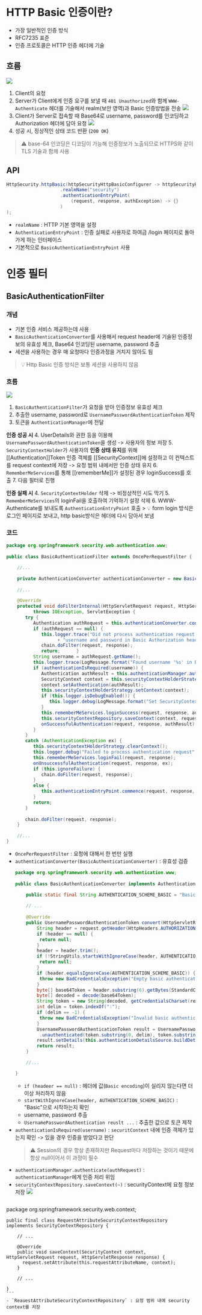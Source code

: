 # HTTP Basic 인증이란?
- 가장 일반적인 인증 방식
- RFC7235 표준
- 인증 프로토콜은 HTTP 인증 헤더에 기술
## 흐름
![](https://i.imgur.com/x7S9Map.png)
1. Client의 요청
2. Server가 Client에게 인증 요구를 보낼 때 `401 Unauthorized`와 함께 `WWW-Authenticate` 헤더를 기술해서 realm(보안 영역)과 Basic 인증방법을 전송
	![](https://i.imgur.com/GwWbC8j.png)
3. Client가 Server로 접속할 때 Base64로 username, password를 인코딩하고 Authorization 헤더에 담아 요청
	![](https://i.imgur.com/zGCBmtP.png)
4. 성공 시, 정상적인 상태 코드 반환 (`200 OK`)

> ⚠️ base-64 인코딩은 디코딩이 가능해 인증정보가 노출되므로 HTTPS와 같이 TLS 기술과 함께 사용
## API
```java
HttpSecurity.httpBasic(httpSecurityHttpBasicConfigurer -> httpSecurityHttpBasicConfigurer
					.realmName("security")
					.authenticationEntryPoint(
						(request, response, authException) -> {}
					)
);
```
- `realmName` : HTTP 기본 영역을 설정
- `AuthenticationEntryPoint` : 인증 실패로 사용자로 하여금 /login 페이지로 돌아가게 하는 인터페이스
- 기본적으로 `BasicAuthenticationEntryPoint` 사용
# 인증 필터
## BasicAuthenticationFilter
### 개념
- 기본 인증 서비스 제공하는데 사용
- `BasicAuthenticationConverter`를 사용해서 request header에 기술된 인증정보의 유효성 체크, Base64 인코딩된 username, password 추출
- 세션을 사용하는 경우 매 요청마다 인증과정을 거치지 않아도 됨
> 💡 Http Basic 인증 방식은 보통 세션을 사용하지 않음
### 흐름
![](https://i.imgur.com/JW3BCO0.png)
1. `BasicAuthenticationFilter`가 요청을 받아 인증정보 유효성 체크
2. 추출한 username, password로 `UsernamePasswordAuthenticationToken` 제작
3. 토큰을 `AuthenticationManager`에 전달

**인증 성공 시**
4. UserDetails와 권한 등을 이용해 `UsernamePasswordAuthenticationToken`을 생성 -> 사용자의 정보 저장
5. `SecurityContextHolder`가 사용자의 **인증 상태 유지**를 위해 [[Authentication]]Token 인증 객체를 [[SecurityContext]]에 설정하고 이 컨텍스트를 request context에 저장 -> 요청 범위 내에서만 인증 상태 유지
6. `RememberMeServices`를 통해 [[rememberMe]]가 설정된 경우 loginSuccess를 호출
7. 다음 필터로 진행

**인증 실패 시**
4. `SecurityContextHolder` 삭제 -> 비정상적인 시도 막기
5. `RememberMeServices`의 loginFail을 호출하여 기억하기 설정 삭제
6. WWW-Authenticate를 보내도록 `AuthenticationEntryPoint` 호출
	> 💡 form login 방식은 로그인 페이지로 보내고, http basic방식은 헤더에 다시 담아서 보냄
### 코드
```java
package org.springframework.security.web.authentication.www;  
  
public class BasicAuthenticationFilter extends OncePerRequestFilter {  

	//...

	private AuthenticationConverter authenticationConverter = new BasicAuthenticationConverter();
	
	//...

	@Override  
	protected void doFilterInternal(HttpServletRequest request, HttpServletResponse response, FilterChain chain)  
	      throws IOException, ServletException {  
	   try {  
	      Authentication authRequest = this.authenticationConverter.convert(request);  
	      if (authRequest == null) {  
	         this.logger.trace("Did not process authentication request since failed to find "  
	               + "username and password in Basic Authorization header");  
	         chain.doFilter(request, response);  
	         return;      }  
	      String username = authRequest.getName();  
	      this.logger.trace(LogMessage.format("Found username '%s' in Basic Authorization header", username));  
	      if (authenticationIsRequired(username)) {  
	         Authentication authResult = this.authenticationManager.authenticate(authRequest);  
	         SecurityContext context = this.securityContextHolderStrategy.createEmptyContext();  
	         context.setAuthentication(authResult);  
	         this.securityContextHolderStrategy.setContext(context);  
	         if (this.logger.isDebugEnabled()) {  
	            this.logger.debug(LogMessage.format("Set SecurityContextHolder to %s", authResult));  
	         }  
	         this.rememberMeServices.loginSuccess(request, response, authResult);  
	         this.securityContextRepository.saveContext(context, request, response);  
	         onSuccessfulAuthentication(request, response, authResult);  
	      }  
	   }  
	   catch (AuthenticationException ex) {  
	      this.securityContextHolderStrategy.clearContext();  
	      this.logger.debug("Failed to process authentication request", ex);  
	      this.rememberMeServices.loginFail(request, response);  
	      onUnsuccessfulAuthentication(request, response, ex);  
	      if (this.ignoreFailure) {  
	         chain.doFilter(request, response);  
	      }  
	      else {  
	         this.authenticationEntryPoint.commence(request, response, ex);  
	      }  
	      return;  
	   }  
	  
	   chain.doFilter(request, response);  
	}

	//...
}
```
- `OncePerRequestFilter` : 요청에 대해서 한 번만 실행
- `authenticationConverter(BasicAuthenticationConverter)` : 유효성 검증
	```java
	package org.springframework.security.web.authentication.www;  
	  
	public class BasicAuthenticationConverter implements AuthenticationConverter {  
	
		public static final String AUTHENTICATION_SCHEME_BASIC = "Basic";
	  
		// ...
		
		@Override  
		public UsernamePasswordAuthenticationToken convert(HttpServletRequest request) {  
			String header = request.getHeader(HttpHeaders.AUTHORIZATION);  
			if (header == null) {  
			 return null;  
			}  
			header = header.trim();  
			if (!StringUtils.startsWithIgnoreCase(header, AUTHENTICATION_SCHEME_BASIC)) {  
			 return null;  
			}  
			if (header.equalsIgnoreCase(AUTHENTICATION_SCHEME_BASIC)) {  
			 throw new BadCredentialsException("Empty basic authentication token");  
			}  
			byte[] base64Token = header.substring(6).getBytes(StandardCharsets.UTF_8);  
			byte[] decoded = decode(base64Token);  
			String token = new String(decoded, getCredentialsCharset(request));  
			int delim = token.indexOf(":");  
			if (delim == -1) {  
			 throw new BadCredentialsException("Invalid basic authentication token");  
			}  
			UsernamePasswordAuthenticationToken result = UsernamePasswordAuthenticationToken  
			 .unauthenticated(token.substring(0, delim), token.substring(delim + 1));  
			result.setDetails(this.authenticationDetailsSource.buildDetails(request));  
			return result;  
		}  
	
		//...
	
	}
	```
	- `if (headeer == null)` : 헤더에 값(`Basic encoding`)이 실리지 않는다면 더 이상 처리하지 않음
	- `startWithIgnoreCase(header, AUTHENTICATION_SCHEME_BASIC)` : "Basic"으로 시작하는지 확인
	- username, password 추출
	- `UsernamePasswordAuthentication reuslt ...` : 추출한 값으로 토큰 제작
-  `authenticationIsRequired(username)` : `securitContext` 내에 인증 객체가 있는지 확인 -> 있을 경우 인증을 받았다고 판단
	> ⚠️ Session의 경우 항상 존재하지만 Request마다 저장하는 것이기 때문에 항상 null이어서 이 과정이 필수
- `authenticationManager.authenticate(authRequest)` : `authenticationManager`에게 인증 처리 위임
- `securityContextRepository.saveContext(~)` : securityContext에 요청 정보 저장
	![](https://i.imgur.com/68eO7EF.png)
	```java
package org.springframework.security.web.context;  
  
	public final class RequestAttributeSecurityContextRepository implements SecurityContextRepository {  
	
		// ...
		
		@Override  
		public void saveContext(SecurityContext context, HttpServletRequest request, HttpServletResponse response) {  
		  request.setAttribute(this.requestAttributeName, context);  
		}  
		
		// ...
		
	}
	```
	- `ReauestAttributeSecurityContextRepository` : 요청 범위 내에 security context를 저장